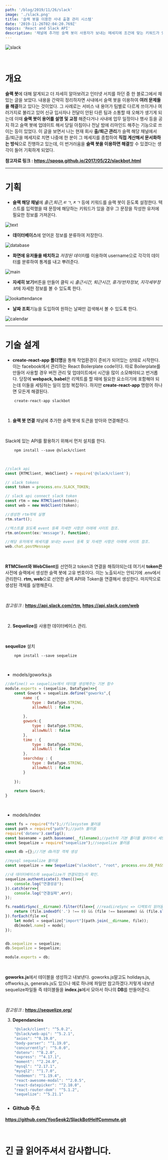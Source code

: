 ```yaml
---
path: '/blog/2019/11/26/slack'
image: './slack.png'
title: '슬랙 봇을 이용한 사내 출결 관리 시스템'
date: '2019-11-26T02:04:20.769Z'
topics: 'React and Slack API'
description: '채널에 추가된 슬랙 봇이 사용자가 보내는 메세지에 조건에 맞는 키워드가 있을 경우 그 문장을 추출하여 활용한다.'
---
```


![slack](./slack.png)

<br>

# 개요

**슬랙 봇**에 대해 알게되고 더 자세히 알아보려고 인터넷 서치를 하던 중 한 블로그에서 재밌는 글을 보았다. 내용을 간략히 정리하자면 
사내에서 슬랙 봇을 이용하여 **여러 문제들을 해결**하고 있다는 것이었다. 그 사례로는 서비스 내 용어가 팀별로 다르게 쓰이거나 여러가지로 
불리고 있어 신규 입사자나 전달이 안된 다른 팀과 소통할 때 오해가 생기게 되는데 이때 **슬랙 봇이 용어를 설명 및 교정** 해준다거나 
사내에 업무 일정이나 행사 등을 공지 하고 슬랙 봇에 업데이트 해서 당일 아침이나 전날 밤에 리마인드 해주는 기능으로 쓰이는 등이 있었다.
이 글을 보면서 나는 현재 회사 **출/퇴근 관리**가 슬랙 해당 채널에서 출/퇴근을 메세지로 치면 나중에 한 분이 그 메세지를 종합하여 **직접 
계산해서 문서화하는 방식**으로 진행하고 있는데, 이 번거러움을 **슬랙 봇을 이용하면 해결**할 수 있겠다는 생각이 들어 기획하게 되었다.


**참고자료 링크 : https://spoqa.github.io/2017/05/22/slackbot.html**

***

# 기획

* **슬랙 해당 채널**에 *출근,퇴근,ㅌㄱ,ㅊㄱ* 등에 키워드를 슬랙 봇이 듣도록 설정한다. 텍스트를 입력했을 때 문장에 해당하는 키워드가 있을 경우
  그 문장을 작성한 유저에 필요한 정보를 가져온다.

![text](./text.png)

* **데이터베이스**에 얻어온 정보를 분류하여 저장한다.

![database](./database.png)

* **화면에 유저들을 배치하고** *저장된 데이터*를 이용하여 username으로 각각의 데이터를 분류하여 통계를 내고 뿌려준다.

![main](./main.png)

* **자세히 보기**버튼을 만들어 클릭 시 *출근시간, 퇴근시간, 휴가/반차정보, 지각세부정보*에 자세한 정보를 볼 수 있도록 한다.

![lookattendance](./lookattendance.png)

* **날짜 조회**기능을 도입하여 원하는 날짜만 검색해서 볼 수 있도록 한다.

![calendar](./calendar.png)

***

# 기술 설계

* **create-react-app 폴더명**을 통해 작업환경이 준비가 되어있는 상태로 시작한다.이는 facebook에서 관리하는 React Boilerplate code이다. 따로 Boilerplate를 만들어 사용할 경우 버전 관리 및 업데이트에서 시간을 많이 소모해야되고 번거롭다. 당장에 **webpack, babel**은 리엑트를 할 때에 필요한 요소이기에 포함해야 되는데 이들을 세팅하는 일이 엄청 복잡하다. 하지만 **create-react-app** 명령어 하나면 모든게 해결된다.

```renux
    create-react-app slackbot
```

<br>

1. **슬랙 봇 연결** 채널에 추가한 슬랙 봇에 토큰을 받아와 연결해준다.

<br>

Slack에 있는 API를 활용하기 위해서 먼저 설치를 한다.

```renux
    npm install --save @slack/client 
```

<br>

```jsx
//slack api
const {RTMClient, WebClient} = require('@slack/client');

// slack tokens
const token = process.env.SLACK_TOKEN;

// slack api connect slack token
const rtm = new RTMClient(token);
const web = new WebClient(token);

//생성한 rtm객체 실행
rtm.start();

//텍스트를 읽도록 event 등록 자세한 사항은 아래에 사이트 참조.
rtm.on(event(ex:'message'), function); 

//해당 유저에게 메세지를 보내는 event 등록 및 자세한 사항은 아래에 사이트 참조.
web.chat.postMessage 
```

<br>

**RTMClient와 WebClient**를 선언하고 token과 연결을 해줘야되는데 여기서 **token은** 사전에 슬랙에서 생성한 슬랙 봇에 고유 번호이다. 이는 노출되서는 안되기에 .env에서 관리한다. **rtm, web**으로 선언한 슬랙 API와 Token을 연결해서 생성한다. 마지막으로 생성된 객체를 실행해준다.

<br>

*참고링크 :* **https://api.slack.com/rtm, https://api.slack.com/web**

<br>

2. **Sequelize**를 사용한 데이터베이스 관리.

<br>

**sequelize** 설치

```renux
    npm install --save sequelize
```

<br>

* models/goworks.js

```jsx
//define() => sequelize에서 테이블 생성해주는 기본 함수
module.exports = (sequelize, DataType)=>{
    const Gowork = sequelize.define("goworks",{
        name :{
            type : DataType.STRING,
            allowNull : false ,
            
        },
        gowork:{
            type : DataType.STRING,
            allowNull : false 
        },
        time : {
            type : DataType.STRING,
            allowNull : false
        },
        searchday : {
            type : DataType.STRING,
            allowNull : false
        }
        
    });
    
    return Gowork;
}
```

<br>

* models/index

```jsx
const fs = require("fs");//filesystem 불러옴
const path = require("path");//path 불러옴
require('dotenv').config();
const basename = path.basename(__filename);//path의 기본 폴더를 불러와서 세팅
const Sequelize = require("sequelize");//sequelize 불러옴

const db ={};//기본 db저장 객체 생성

//mysql sequealize 불러옴
const sequelize = new Sequelize("slackbot", "root", process.env.DB_PASSWORD, {host : "localhost", dialect: "mysql"});

//내 데이터베이스와 sequelize가 연결되었는지 확인.
sequelize.authenticate().then(()=>{
    console.log("연결성공");
}).catch(err=>{
    console.log("연결실패",err);
});

fs.readdirSync(__dirname).filter(file=>{ //readiireSync => 디렉토리 읽어옴, _dirname :현제 티렉토리에 있는 파일이름
    return (file.indexOf('.') !== 0) && (file !== basename) && (file.slice(-3) === ".js");
}).forEach(file =>{
    let model = sequelize["import"](path.join(__dirname, file));
    db[model.name] = model;
});


db.sequelize = sequelize;
db.Sequelize = Sequelize;

module.exports = db;

```

<br>

**goworks.js**에서 테이블을 생성하고 내보낸다. goworks.js말고도 holidays.js, offworks.js, generals.js도 있으나 예로 하나에 파일만 참고하겠다.저렇게 내보낸 sequelize파일들 즉 테이블들을 **index.js**에서 모아서 하나의 **DB**를 만들어준다. 

<br>

*참고링크 :* **https://sequelize.org/**

3. **Dependancies**

```jsx
    "@slack/client": "^5.0.2",
    "@slack/web-api": "^5.2.1",
    "axios": "^0.19.0",
    "body-parser": "^1.19.0",
    "concurrently": "^5.0.0",
    "dotenv": "^8.2.0",
    "express": "^4.17.1",
    "moment": "^2.24.0",
    "mysql": "^2.17.1",
    "mysql2": "^1.7.0",
    "nodemon": "^1.19.4",
    "react-awesome-modal": "^2.0.5",
    "react-datepicker": "^2.10.0",
    "react-router-dom": "^5.1.2",
    "sequelize": "^5.21.1"
```

* ### Github 주소 
**https://github.com/YooSeok2/SlackBotHelfCommute.git**

<br>

# 긴 글 읽어주셔서 감사합니다.



